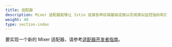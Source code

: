```yaml
---
title: 适配器
description: Mixer 适配器能够让 Istio 连接各种后端基础设施以完成类似监控指标和日志这样的功能。
weight: 40
type: section-index
---
```


要实现一个新的 Mixer 适配器，请参考[适配器开发者指南](https://github.com/istio/istio/wiki/Mixer-Compiled-In-Adapter-Dev-Guide)。
